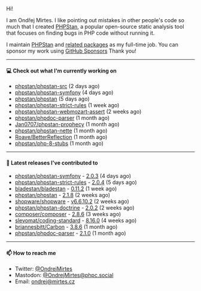 Hi!

I am Ondřej Mirtes. I like pointing out mistakes in other people's code so much that I created [PHPStan](https://phpstan.org/), a popular open-source static analysis tool that focuses on finding bugs in PHP code without running it.

I maintain [PHPStan](https://github.com/phpstan/phpstan) and [related packages](https://github.com/phpstan/) as my full-time job. You can sponsor my work using [GitHub Sponsors](https://github.com/sponsors/ondrejmirtes) Thank you!

---

#### 💻 Check out what I'm currently working on

- [phpstan/phpstan-src](https://github.com/phpstan/phpstan-src) (2 days ago)
- [phpstan/phpstan-symfony](https://github.com/phpstan/phpstan-symfony) (4 days ago)
- [phpstan/phpstan](https://github.com/phpstan/phpstan) (5 days ago)
- [phpstan/phpstan-strict-rules](https://github.com/phpstan/phpstan-strict-rules) (1 week ago)
- [phpstan/phpstan-webmozart-assert](https://github.com/phpstan/phpstan-webmozart-assert) (2 weeks ago)
- [phpstan/phpdoc-parser](https://github.com/phpstan/phpdoc-parser) (1 month ago)
- [Jan0707/phpstan-prophecy](https://github.com/Jan0707/phpstan-prophecy) (1 month ago)
- [phpstan/phpstan-nette](https://github.com/phpstan/phpstan-nette) (1 month ago)
- [Roave/BetterReflection](https://github.com/Roave/BetterReflection) (1 month ago)
- [phpstan/php-8-stubs](https://github.com/phpstan/php-8-stubs) (1 month ago)

---

#### 🔭 Latest releases I've contributed to

- [phpstan/phpstan-symfony](https://github.com/phpstan/phpstan-symfony) - [2.0.3](https://github.com/phpstan/phpstan-symfony/releases/tag/2.0.3) (4 days ago)
- [phpstan/phpstan-strict-rules](https://github.com/phpstan/phpstan-strict-rules) - [2.0.4](https://github.com/phpstan/phpstan-strict-rules/releases/tag/2.0.4) (5 days ago)
- [bladestan/bladestan](https://github.com/bladestan/bladestan) - [0.11.2](https://github.com/bladestan/bladestan/releases/tag/0.11.2) (1 week ago)
- [phpstan/phpstan](https://github.com/phpstan/phpstan) - [2.1.8](https://github.com/phpstan/phpstan/releases/tag/2.1.8) (2 weeks ago)
- [shopware/shopware](https://github.com/shopware/shopware) - [v6.6.10.2](https://github.com/shopware/shopware/releases/tag/v6.6.10.2) (2 weeks ago)
- [phpstan/phpstan-doctrine](https://github.com/phpstan/phpstan-doctrine) - [2.0.2](https://github.com/phpstan/phpstan-doctrine/releases/tag/2.0.2) (2 weeks ago)
- [composer/composer](https://github.com/composer/composer) - [2.8.6](https://github.com/composer/composer/releases/tag/2.8.6) (3 weeks ago)
- [slevomat/coding-standard](https://github.com/slevomat/coding-standard) - [8.16.0](https://github.com/slevomat/coding-standard/releases/tag/8.16.0) (4 weeks ago)
- [briannesbitt/Carbon](https://github.com/briannesbitt/Carbon) - [3.8.6](https://github.com/briannesbitt/Carbon/releases/tag/3.8.6) (1 month ago)
- [phpstan/phpdoc-parser](https://github.com/phpstan/phpdoc-parser) - [2.1.0](https://github.com/phpstan/phpdoc-parser/releases/tag/2.1.0) (1 month ago)

---

#### 📫 How to reach me

- Twitter: [@OndrejMirtes](https://twitter.com/ondrejmirtes)
- Mastodon: [@OndrejMirtes@phpc.social](https://phpc.social/@OndrejMirtes)
- Email: [ondrej@mirtes.cz](mailto:ondrej@mirtes.cz)
